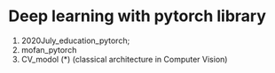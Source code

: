 # Deep learning with pytorch library

1. 2020July_education_pytorch;
2. mofan_pytorch
3. CV_modol (*) (classical architecture in Computer Vision)
